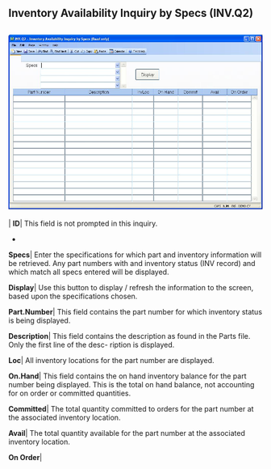 ## Inventory Availability Inquiry by Specs (INV.Q2)
<PageHeader />

##

![](./INV-Q2-1.jpg)

| **ID**|  This field is not prompted in this inquiry.

-  
**Specs**|  Enter the specifications for which part and inventory information
will be retrieved. Any part numbers with and inventory status (INV record) and
which match all specs entered will be displayed.

**Display**|  Use this button to display / refresh the information to the
screen, based upon the specifications chosen.

**Part.Number**|  This field contains the part number for which inventory
status is being displayed.

**Description**|  This field contains the description as found in the Parts
file. Only the first line of the desc- ription is displayed.

**Loc**|  All inventory locations for the part number are displayed.

**On.Hand**|  This field contains the on hand inventory balance for the part
number being displayed. This is the total on hand balance, not accounting for
on order or committed quantities.

**Committed**|  The total quantity committed to orders for the part number at
the associated inventory location.

**Avail**|  The total quantity available for the part number at the associated
inventory location.

**On Order**|


<badge text= "Version 8.10.57 " vertical="middle" />

<PageFooter />
